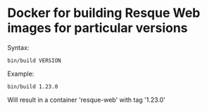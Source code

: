 # Docker for building Resque Web images for particular versions

Syntax:

```
bin/build VERSION
```

Example:

```
bin/build 1.23.0
```

Will result in a container 'resque-web' with tag '1.23.0'
